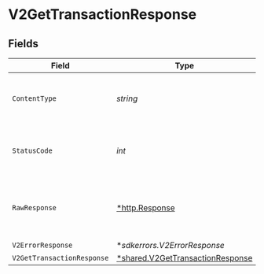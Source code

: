# V2GetTransactionResponse


## Fields

| Field                                                                                      | Type                                                                                       | Required                                                                                   | Description                                                                                |
| ------------------------------------------------------------------------------------------ | ------------------------------------------------------------------------------------------ | ------------------------------------------------------------------------------------------ | ------------------------------------------------------------------------------------------ |
| `ContentType`                                                                              | *string*                                                                                   | :heavy_check_mark:                                                                         | HTTP response content type for this operation                                              |
| `StatusCode`                                                                               | *int*                                                                                      | :heavy_check_mark:                                                                         | HTTP response status code for this operation                                               |
| `RawResponse`                                                                              | [*http.Response](https://pkg.go.dev/net/http#Response)                                     | :heavy_check_mark:                                                                         | Raw HTTP response; suitable for custom response parsing                                    |
| `V2ErrorResponse`                                                                          | **sdkerrors.V2ErrorResponse*                                                               | :heavy_minus_sign:                                                                         | Error                                                                                      |
| `V2GetTransactionResponse`                                                                 | [*shared.V2GetTransactionResponse](../../../pkg/models/shared/v2gettransactionresponse.md) | :heavy_minus_sign:                                                                         | OK                                                                                         |